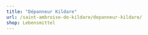 ```yaml
---
title: "Dépanneur Kildare"
url: /saint-ambroise-de-kildare/depanneur-kildare/
shop: Lebensmittel
---
```

